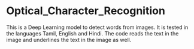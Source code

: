 # Optical_Character_Recognition
This is a Deep Learning model to detect words from images. 
It is tested in the languages Tamil, English and Hindi.
The code reads the text in the image and underlines the text in the image as well.
